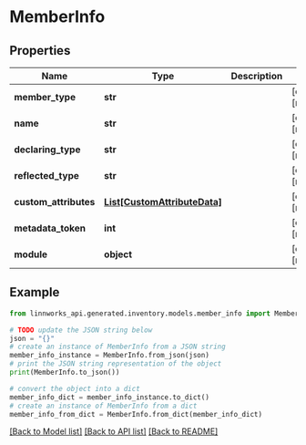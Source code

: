 # MemberInfo


## Properties

Name | Type | Description | Notes
------------ | ------------- | ------------- | -------------
**member_type** | **str** |  | [optional] [readonly] 
**name** | **str** |  | [optional] [readonly] 
**declaring_type** | **str** |  | [optional] [readonly] 
**reflected_type** | **str** |  | [optional] [readonly] 
**custom_attributes** | [**List[CustomAttributeData]**](CustomAttributeData.md) |  | [optional] [readonly] 
**metadata_token** | **int** |  | [optional] [readonly] 
**module** | **object** |  | [optional] [readonly] 

## Example

```python
from linnworks_api.generated.inventory.models.member_info import MemberInfo

# TODO update the JSON string below
json = "{}"
# create an instance of MemberInfo from a JSON string
member_info_instance = MemberInfo.from_json(json)
# print the JSON string representation of the object
print(MemberInfo.to_json())

# convert the object into a dict
member_info_dict = member_info_instance.to_dict()
# create an instance of MemberInfo from a dict
member_info_from_dict = MemberInfo.from_dict(member_info_dict)
```
[[Back to Model list]](../README.md#documentation-for-models) [[Back to API list]](../README.md#documentation-for-api-endpoints) [[Back to README]](../README.md)


